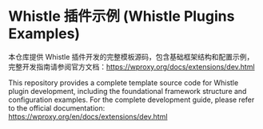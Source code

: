 # Whistle 插件示例 (Whistle Plugins Examples)

本仓库提供 Whistle 插件开发的完整模板源码，包含基础框架结构和配置示例，完整开发指南请参阅官方文档：https://wproxy.org/docs/extensions/dev.html

This repository provides a complete template source code for Whistle plugin development, including the foundational framework structure and configuration examples. For the complete development guide, please refer to the official documentation: https://wproxy.org/en/docs/extensions/dev.html
